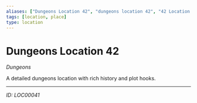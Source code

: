 ```yaml
---
aliases: ["Dungeons Location 42", "dungeons location 42", "42 Location Dungeons"]
tags: [location, place]
type: location
---
```


# Dungeons Location 42

*Dungeons*

A detailed dungeons location with rich history and plot hooks.

---
*ID: LOC00041*